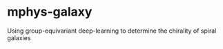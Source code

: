 # mphys-galaxy
 Using group-equivariant deep-learning to determine the chirality of spiral galaxies
